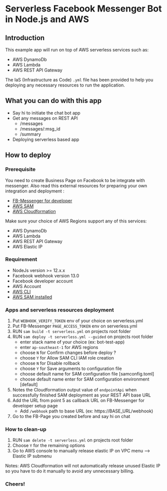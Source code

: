 # Serverless Facebook Messenger Bot in Node.js and AWS

## Introduction

This example app will run on top of AWS serverless services such as:

- AWS DynamoDb
- AWS Lambda
- AWS REST API Gateway

The IaS (Infrastructure as Code) `.yml` file has been provided to help you deploying any necessary resources to run the application.

## What you can do with this app

- Say hi to initiate the chat bot app
- Get any messages on REST API
  - /messages
  - /messages/:msg_id
  - /summary
- Deploying serverless based app

## How to deploy

### Prerequisite

You need to create Business Page on Facebook to be integrate with messenger.
Also read this external resources for preparing your own integration and deployment :

- [FB-Messenger for developer](https://developers.facebook.com/docs/messenger-platform/getting-started)
- [AWS SAM](https://docs.aws.amazon.com/serverless-application-model/latest/developerguide/what-is-sam.html)
- [AWS Cloudformation](https://docs.aws.amazon.com/AWSCloudFormation/latest/UserGuide/Welcome.html)

Make sure your choice of AWS Regions support any of this services:

- AWS DynamoDb
- AWS Lambda
- AWS REST API Gateway
- AWS Elastic IP

### Requirement

- NodeJs version >= 12.x.x
- Facebook webhook version 13.0
- Facebook developer account
- AWS Account
- [AWS CLI](https://aws.amazon.com/cli/)
- [AWS SAM installed](https://docs.aws.amazon.com/serverless-application-model/latest/developerguide/what-is-sam.html)

### Apps and serverless resources deployment

1. Put `WEBHOOK_VERIFY_TOKEN` env of your choice on serverless.yml
2. Put FB-Messenger `PAGE_ACCESS_TOKEN` env on serverless.yml
3. RUN `sam build -t serverless.yml` on projects root folder
4. RUN `sam deploy -t serverless.yml --guided` on projects root folder
   - enter stack name of your choice (ex: bot-test-app)
   - enter `ap-southeast-1` for AWS regions
   - choose `N` for Confirm changes before deploy ?
   - choose `Y` for Allow SAM CLI IAM role creation
   - choose `N` for Disable rollback
   - choose `Y` for Save arguments to configuration file
   - choose default name for SAM configuration file [samconfig.toml]
   - choose default name enter for SAM configuration environment [default]
5. Notes the Cloudformation output value of `endpointApi` when successfully finished SAM deployment as your REST API base URL
6. Add the URL from point 5 as callback URL on FB-Messenger for developer setup page
   - Add `/webhook` path to base URL (ex: https://BASE_URL/webhook)
7. Go to the FB-Page you created before and say hi on chat

### How to clean-up

1. RUN `sam delete -t serverless.yml` on projects root folder
2. Choose `Y` for the remaining options
3. Go to AWS console to manually release elastic IP on VPC menu --> Elastic IP submenu

Notes: AWS Cloudformation will not automatically release unused Elastic IP so you have to do it manually to avoid any unnecessary billing.

### Cheers!
